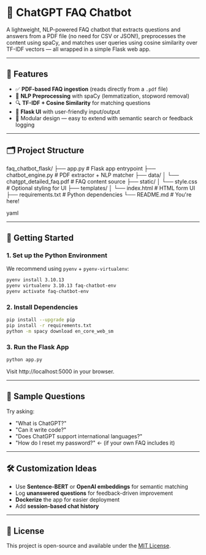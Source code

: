 # 🤖 ChatGPT FAQ Chatbot

A lightweight, NLP-powered FAQ chatbot that extracts questions and answers from a PDF file (no need for CSV or JSON!), preprocesses the content using spaCy, and matches user queries using cosine similarity over TF-IDF vectors — all wrapped in a simple Flask web app.

---

## 🧠 Features

- ✅ **PDF-based FAQ ingestion** (reads directly from a `.pdf` file)
- 🧼 **NLP Preprocessing** with spaCy (lemmatization, stopword removal)
- 🔍 **TF-IDF + Cosine Similarity** for matching questions
- 💬 **Flask UI** with user-friendly input/output
- 🧱 Modular design — easy to extend with semantic search or feedback logging

---

## 🗂 Project Structure


faq_chatbot_flask/
├── app.py # Flask app entrypoint
├── chatbot_engine.py # PDF extractor + NLP matcher
├── data/
│ └── chatgpt_detailed_faq.pdf # FAQ content source
├── static/
│ └── style.css # Optional styling for UI
├── templates/
│ └── index.html # HTML form UI
├── requirements.txt # Python dependencies
└── README.md # You're here!

yaml

---

## 🚀 Getting Started

### 1. Set up the Python Environment

We recommend using `pyenv` + `pyenv-virtualenv`:

```bash
pyenv install 3.10.13
pyenv virtualenv 3.10.13 faq-chatbot-env
pyenv activate faq-chatbot-env
```
### 2. Install Dependencies

```bash
pip install --upgrade pip
pip install -r requirements.txt
python -m spacy download en_core_web_sm
```

### 3. Run the Flask App

```bash
python app.py
```
Visit http://localhost:5000 in your browser.

---

## 💬 Sample Questions

Try asking:

- "What is ChatGPT?"
- "Can it write code?"
- "Does ChatGPT support international languages?"
- "How do I reset my password?" ← (if your own FAQ includes it)

---

## 🛠️ Customization Ideas

- Use **Sentence-BERT** or **OpenAI embeddings** for semantic matching
- Log **unanswered questions** for feedback-driven improvement
- **Dockerize** the app for easier deployment
- Add **session-based chat history**

---

## 📄 License

This project is open-source and available under the [MIT License](https://opensource.org/licenses/MIT).
